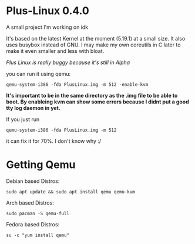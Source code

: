# Plus-Linux 0.4.0
A small project I'm working on idk 

It's based on the latest Kernel at the moment (5.19.1) at a small size. 
It also uses busybox instead of GNU. I may make my own coreutils in C later to make it even smaller and less with bloat. 

*Plus Linux is really buggy because it's still in Alpha*

you can run it using qemu:
```
qemu-system-i386 -fda PlusLinux.img -m 512 -enable-kvm
```

**It's important to be in the same directory as the .img file to be able to boot.
By enableing kvm can show some errors because I didnt put a good tty log daemon in yet.**

If you just run 
```
qemu-system-i386 -fda PlusLinux.img -m 512
```
it can fix it for 70%. I don't know why :/

# Getting Qemu

Debian based Distros:
```
sudo apt update && sudo apt install qemu qemu-kvm
```

Arch based Distros:
```
sudo pacman -S qemu-full
``` 

Fedora based Distros:
```
su -c "yum install qemu"
```
